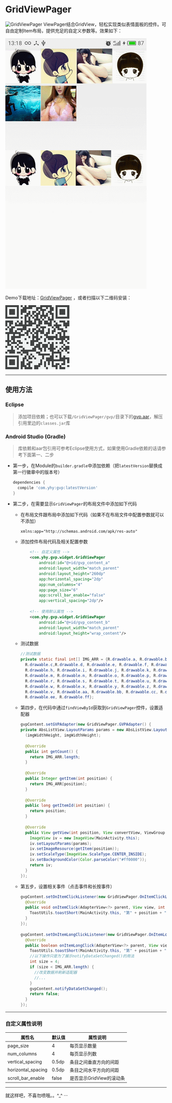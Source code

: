 # GridViewPager
![GridViewPager](https://img.shields.io/badge/GridViewPager-1.0.2-brightgreen.svg) ViewPager结合GridView，轻松实现类似表情面板的控件。可自由定制Item布局，提供充足的自定义参数等。效果如下：

![ScreenShots](imgs/screenshots.gif)

Demo下载地址：<a href="https://fir.im/gvpmg2w">GridViewPager</a> ，或者扫描以下二维码安装：

![GridViewPager](imgs/download.png)



--------------------------------------------------

## 使用方法

### Eclipse

> 添加项目依赖；也可以下载`/GridViewPager/gvp/`目录下的<a href="gvp/gvp.aar">gvp.aar</a>，解压引用里边的`classes.jar`库

### Android Studio (Gradle)

> 库依赖和aar包引用可参考Eclipse使用方式，如果使用Gradle依赖的话请参考下面第一、二步

* 第一步，在Module的`builder.gradle`中添加依赖（把`latestVersion`替换成第一行徽章中的版本号）

  ```groovy
  dependencies {
  	compile 'com.yhy:gvp:latestVersion'
  }
  ```

* 第二步，在需要显示`GridViewPager`的布局文件中添加如下代码

  * 在布局文件跟布局中添加如下代码（如果不在布局文件中配置参数就可以不添加）

    ```xml
    xmlns:app="http://schemas.android.com/apk/res-auto"
    ```

  * 添加控件布局代码及相关配置参数

    ```xml
    	<!-- 自定义属性 -->
    	<com.yhy.gvp.widget.GridViewPager
            android:id="@+id/gvp_content_a"
            android:layout_width="match_parent"
            android:layout_height="260dp"
            app:horizontal_spacing="2dp"
            app:num_columns="4"
            app:page_size="6"
            app:scroll_bar_enable="false"
            app:vertical_spacing="2dp"/>

    	<!-- 使用默认属性 -->
        <com.yhy.gvp.widget.GridViewPager
            android:id="@+id/gvp_content_b"
            android:layout_width="match_parent"
            android:layout_height="wrap_content"/>
    ```

  * 测试数据

    ```java
    //测试数据
    private static final int[] IMG_ARR = {R.drawable.a, R.drawable.b, 
      R.drawable.c,R.drawable.d, R.drawable.e, R.drawable.f, R.drawable.g, 
      R.drawable.h, R.drawable.i, R.drawable.j, R.drawable.k, R.drawable.l, 
      R.drawable.m, R.drawable.n, R.drawable.o, R.drawable.p, R.drawable.q, 
      R.drawable.r, R.drawable.s, R.drawable.t, R.drawable.u, R.drawable.v, 
      R.drawable.w, R.drawable.x, R.drawable.y, R.drawable.z, R.drawable.u, 
      R.drawable.v, R.drawable.aa, R.drawable.bb, R.drawable.cc, R.drawable.dd,
      R.drawable.ee, R.drawable.ff};
    ```

  * 第四步，在代码中通过`findViewById`获取到`GridViewPager`控件，设置适配器

    ```java
    gvpContent.setGVPAdapter(new GridViewPager.GVPAdapter() {
    private AbsListView.LayoutParams params = new AbsListView.LayoutParams
      (imgWidthHeight, imgWidthHeight);

      @Override
      public int getCount() {
        return IMG_ARR.length;
      }

      @Override
      public Integer getItem(int position) {
        return IMG_ARR[position];
      }

      @Override
      public long getItemId(int position) {
        return position;
      }

      @Override
      public View getView(int position, View convertView, ViewGroup parent) {
        ImageView iv = new ImageView(MainActivity.this);
        iv.setLayoutParams(params);
        iv.setImageResource(getItem(position));
        iv.setScaleType(ImageView.ScaleType.CENTER_INSIDE);
        iv.setBackgroundColor(Color.parseColor("#ff0000"));
        return iv;
      }
    });
    ```

  * 第五步，设置相关事件（点击事件和长按事件）

    ```java
    gvpContent.setOnItemClickListener(new GridViewPager.OnItemClickListener() {
      @Override
      public void onItemClick(AdapterView<?> parent, View view, int position) {
        ToastUtils.toastShort(MainActivity.this, "第" + position + "个条目被点击");
      }
    });

    gvpContent.setOnItemLongClickListener(new GridViewPager.OnItemLongClickListener() {
      @Override
      public boolean onItemLongClick(AdapterView<?> parent, View view, int position) {
        ToastUtils.toastShort(MainActivity.this, "第" + position + "个条目被长按");
        //以下操作只是为了展示notifyDataSetChanged()的用法
        int size = 4;
        if (size < IMG_ARR.length) {
          //改变数据并刷新适配器
          //...
        }
        gvpContent.notifyDataSetChanged();
        return false;
      }
    });
    ```

--------------------------------------------------------------



### 自定义属性说明

| 属性名                | 默认值   | 属性说明             |
| ------------------ | ----- | ---------------- |
| page_size          | 4     | 每页显示数量           |
| num_columns        | 4     | 每页显示列数           |
| vertical_spacing   | 0.5dp | 条目之间垂直方向的间距      |
| horizontal_spacing | 0.5dp | 条目之间水平方向的间距      |
| scroll_bar_enable  | false | 是否显示GridView的滚动条 |

------------------------------------------------------------------

就这样吧，不喜勿喷哦。。^_^ ···

